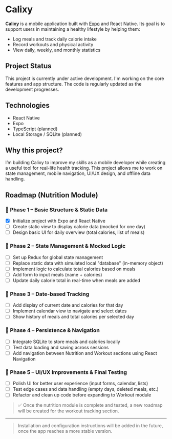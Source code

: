 # Calixy

**Calixy** is a mobile application built with [Expo](https://expo.dev/) and React Native. Its goal is to support users in maintaining a healthy lifestyle by helping them:

- Log meals and track daily calorie intake  
- Record workouts and physical activity  
- View daily, weekly, and monthly statistics  

## Project Status

This project is currently under active development. I'm working on the core features and app structure. The code is regularly updated as the development progresses.

## Technologies

- React Native  
- Expo  
- TypeScript (planned)  
- Local Storage / SQLite (planned)  

## Why this project?

I’m building Calixy to improve my skills as a mobile developer while creating a useful tool for real-life health tracking. This project allows me to work on state management, mobile navigation, UI/UX design, and offline data handling.

## Roadmap (Nutrition Module)

### 🔹 Phase 1 – Basic Structure & Static Data

- [x] Initialize project with Expo and React Native
- [ ] Create static view to display calorie data (mocked for one day)
- [ ] Design basic UI for daily overview (total calories, list of meals)

### 🔹 Phase 2 – State Management & Mocked Logic

- [ ] Set up Redux for global state management
- [ ] Replace static data with simulated local "database" (in-memory object)
- [ ] Implement logic to calculate total calories based on meals
- [ ] Add form to input meals (name + calories)
- [ ] Update daily calorie total in real-time when meals are added

### 🔹 Phase 3 – Date-based Tracking

- [ ] Add display of current date and calories for that day
- [ ] Implement calendar view to navigate and select dates
- [ ] Show history of meals and total calories per selected day

### 🔹 Phase 4 – Persistence & Navigation

- [ ] Integrate SQLite to store meals and calories locally
- [ ] Test data loading and saving across sessions
- [ ] Add navigation between Nutrition and Workout sections using React Navigation

### 🔹 Phase 5 – UI/UX Improvements & Final Testing

- [ ] Polish UI for better user experience (input forms, calendar, lists)
- [ ] Test edge cases and data handling (empty days, deleted meals, etc.)
- [ ] Refactor and clean up code before expanding to Workout module

> ✅ Once the nutrition module is complete and tested, a new roadmap will be created for the workout tracking section.

---

> Installation and configuration instructions will be added in the future, once the app reaches a more stable version.